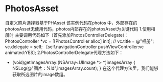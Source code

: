 # PhotosAsset
自定义照片选择器基于PHAsset
该实例代码在photos 中，外部存在的photosAsset无使用代码，photos内部存在的photosAsset为关键代码
1.使用相册时 主要调用代码如下（首先添加PhotosControllerDelegate）：
    PhotosController *vc = [[PhotosController alloc] init];
    //    vc.title = @"相册";
    vc.delegate          = self;
    [self.navigationController pushViewController:vc animated:YES];
2.PhotosControllerDelegate代理方法如下：
- (void)getImagesArray:(NSArray<UIImage *> *)imagesArray {
    NSLog(@"图片：%ld",imagesArray.count);
}
在这个代理方法里，我们能够获取所选图片的image数组。


